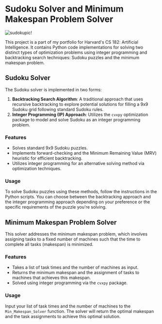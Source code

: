 # Sudoku Solver and Minimum Makespan Problem Solver

![sudokupic!](https://github.com/Avi-Gulati/sudoku-solver/assets/78887061/d8b7849f-6fd0-4bd0-9a86-f7b00d37e567)

This project is a part of my portfolio for Harvard's CS 182: Artificial Intelligence. It contains Python code implementations for solving two distinct types of optimization problems using integer programming and backtracking search techniques: Sudoku puzzles and the minimum makespan problem.

## Sudoku Solver

The Sudoku solver is implemented in two forms:
1. **Backtracking Search Algorithm**: A traditional approach that uses recursive backtracking to explore potential solutions for filling a 9x9 Sudoku grid following standard Sudoku rules.
2. **Integer Programming (IP) Approach**: Utilizes the `cvxpy` optimization package to model and solve Sudoku as an integer programming problem.

### Features

- Solves standard 9x9 Sudoku puzzles.
- Implements forward-checking and the Minimum Remaining Value (MRV) heuristic for efficient backtracking.
- Utilizes integer programming for an alternative solving method via optimization techniques.

### Usage

To solve Sudoku puzzles using these methods, follow the instructions in the Python scripts. You can choose between the backtracking approach and the integer programming approach depending on your preference or the specific requirements of the puzzle you're solving.

## Minimum Makespan Problem Solver

This solver addresses the minimum makespan problem, which involves assigning tasks to a fixed number of machines such that the time to complete all tasks (makespan) is minimized.

### Features

- Takes a list of task times and the number of machines as input.
- Returns the minimum makespan and the assignment of tasks to machines that achieves this makespan.
- Solved using integer programming via the `cvxpy` package.

### Usage

Input your list of task times and the number of machines to the `Min_Makespan_Solver` function. The solver will return the optimal makespan and the task assignments to achieve this optimal solution.
